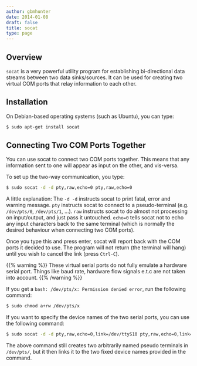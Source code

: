 ```yaml
---
author: gbmhunter
date: 2014-01-08
draft: false
title: socat
type: page
---
```


## Overview

`socat` is a very powerful utility program for establishing bi-directional data streams between two data sinks/sources. It can be used for creating two virtual COM ports that relay information to each other.

## Installation

On Debian-based operating systems (such as Ubuntu), you can type:

```sh   
$ sudo apt-get install socat
```

## Connecting Two COM Ports Together

You can use socat to connect two COM ports together. This means that any information sent to one will appear as input on the other, and vis-versa.

To set up the two-way communication, you type:

```sh    
$ sudo socat -d -d pty,raw,echo=0 pty,raw,echo=0
```

A little explanation: The `-d -d` instructs socat to print fatal, error and warning message. `pty` instructs socat to connect to a pseudo-terminal (e.g. `/dev/pts/0`, `/dev/pts/1`, ...). `raw` instructs socat to do almost not processing on input/output, and just pass it untouched. `echo=0` tells socat not to echo any input characters back to the same terminal (which is normally the desired behaviour when connecting two COM ports).

Once you type this and press enter, socat will report back with the COM ports it decided to use. The program will not return (the terminal will hang) until you wish to cancel the link (press `Ctrl-C`).

{{% warning %}}
These virtual serial ports do not fully emulate a hardware serial port. Things like baud rate, hardware flow signals e.t.c are not taken into account.
{{% /warning %}}

If you get a `bash: /dev/pts/x: Permission denied error`, run the following command:

```sh    
$ sudo chmod a+rw /dev/pts/x
```

If you want to specify the device names of the two serial ports, you can use the following command:

```sh    
$ sudo socat -d -d pty,raw,echo=0,link=/dev/ttyS10 pty,raw,echo=0,link=/dev/ttyS11
```

The above command still creates two arbitrarily named pseudo terminals in `/dev/pts/`, but it then links it to the two fixed device names provided in the command.